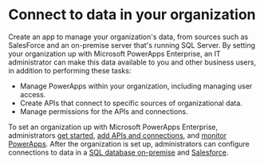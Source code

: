 <properties
	pageTitle="Connect to data in your organization | Microsoft PowerApps"
	description="Build an app based on data from on-premise SQL Server or Salesforce."
	services=""
	suite="powerapps"
	documentationCenter="na"
	authors="linhtranms"
	manager="dwrede"
	editor=""
	tags=""/>

<tags
   ms.service="powerapps"
   ms.devlang="na"
   ms.topic="article"
   ms.tgt_pltfrm="na"
   ms.workload="na"
   ms.date="11/19/2015"
   ms.author="litran"/>

# Connect to data in your organization #

Create an app to manage your organization's data, from sources such as SalesForce and an on-premise server that's running SQL Server. By setting your organization up with Microsoft PowerApps Enterprise, an IT administrator can make this data available to you and other business users, in addition to performing these tasks:
- Manage PowerApps within your organization, including managing user access.
- Create APIs that connect to specific sources of organizational data.
- Manage permissions for the APIs and connections.

To set an organization up with Microsoft PowerApps Enterprise, administrators [get started](https://azure.microsoft.com/documentation/articles/powerapps-get-started-azure-portal), [add APIs and connections](https://azure.microsoft.com/documentation/articles/powerapps-develop-api), and [monitor PowerApps](https://azure.microsoft.com/documentation/articles/powerapps-manage-monitor-usage.md). After the organization is set up, administrators can configure connections to data in a [SQL database on-premise](https://azure.microsoft.com/documentation/articles/powerapps-create-api-sqlserver) and [Salesforce](https://azure.microsoft.com/documentation/articles/powerapps-create-api-salesforce).
